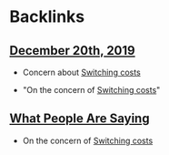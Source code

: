 
# Backlinks
## [December 20th, 2019](<December 20th, 2019.md>)
- Concern about [Switching costs](<Switching costs.md>)

- "On the concern of [Switching costs](<Switching costs.md>)"

## [What People Are Saying](<What People Are Saying.md>)
- On the concern of [Switching costs](<Switching costs.md>)

